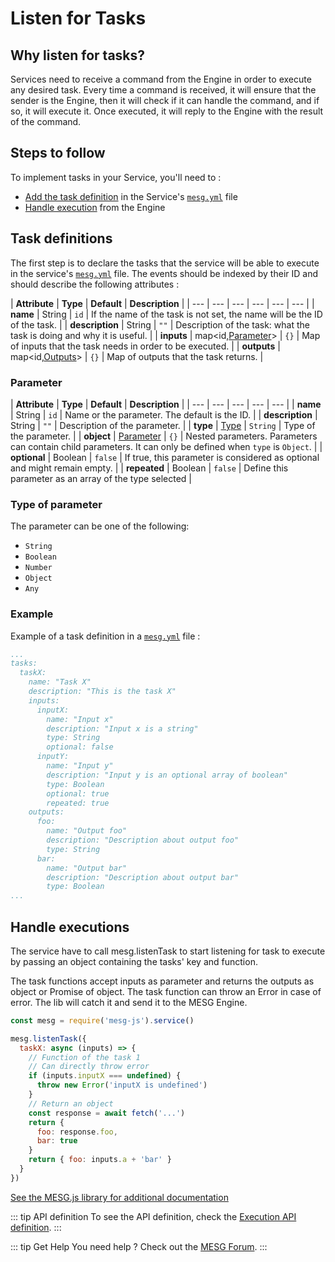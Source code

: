 # Listen for Tasks

## Why listen for tasks?

Services need to receive a command from the Engine in order to execute any desired task. Every time a command is received, it will ensure that the sender is the Engine, then it will check if it can handle the command, and if so, it will execute it. Once executed, it will reply to the Engine with the result of the command.

## Steps to follow

To implement tasks in your Service, you'll need to :

* [Add the task definition](#task-definitions) in the Service's [`mesg.yml`](service-file.md) file
* [Handle execution](#handle-executions) from the Engine

## Task definitions

The first step is to declare the tasks that the service will be able to execute in the service's [`mesg.yml`](service-file.md) file. The events should be indexed by their ID and should describe the following attributes :

| **Attribute** | **Type** | **Default** | **Description** |
| --- | --- | --- | --- | --- | --- |
| **name** | <span class="type">String</span> | `id` | If the name of the task is not set, the name will be the ID of the task. |
| **description** | <span class="type">String</span> | `""` | Description of the task: what the task is doing and why it is useful. |
| **inputs** | <span class="type">map&lt;id,[Parameter](listen-for-tasks.md#parameter)&gt;</span> | `{}` | Map of inputs that the task needs in order to be executed. |
| **outputs** | <span class="type">map&lt;id,[Outputs](listen-for-tasks.md#parameter)&gt;</span> | `{}` | Map of outputs that the task returns. |

### Parameter

| **Attribute** | **Type** | **Default** | **Description** |
| --- | --- | --- | --- | --- |
| **name** | <span class="type">String</span> | `id` | Name or the parameter. The default is the ID. |
| **description** | <span class="type">String</span> | `""` | Description of the parameter. |
| **type** | <span class="type">[Type](listen-for-tasks.md#type-of-parameter)</span> | `String` | Type of the parameter. |
| **object** | <span class="type">[Parameter](listen-for-tasks.md#parameter)</span> | `{}` | Nested parameters. Parameters can contain child parameters. It can only be defined when `type` is `Object`. |
| **optional** | <span class="type">Boolean</span> | `false` | If true, this parameter is considered as optional and might remain empty. |
| **repeated** | <span class="type">Boolean</span> | `false` | Define this parameter as an array of the type selected |

### Type of parameter

The parameter can be one of the following:

* `String`
* `Boolean`
* `Number`
* `Object`
* `Any`

### Example

Example of a task definition in a [`mesg.yml`](/guide/service/service-file.md) file :

```yaml
...
tasks:
  taskX:
    name: "Task X"
    description: "This is the task X"
    inputs:
      inputX:
        name: "Input x"
        description: "Input x is a string"
        type: String
        optional: false
      inputY:
        name: "Input y"
        description: "Input y is an optional array of boolean"
        type: Boolean
        optional: true
        repeated: true
    outputs:
      foo:
        name: "Output foo"
        description: "Description about output foo"
        type: String
      bar:
        name: "Output bar"
        description: "Description about output bar"
        type: Boolean
...
```

## Handle executions

The service have to call mesg.listenTask to start listening for task to execute by passing an object containing the tasks' key and function.

The task functions accept inputs as parameter and returns the outputs as object or Promise of object. The task function can throw an Error in case of error. The lib will catch it and send it to the MESG Engine.


```javascript
const mesg = require('mesg-js').service()

mesg.listenTask({
  taskX: async (inputs) => {
    // Function of the task 1
    // Can directly throw error
    if (inputs.inputX === undefined) {
      throw new Error('inputX is undefined')
    }
    // Return an object
    const response = await fetch('...')
    return {
      foo: response.foo,
      bar: true
    }
    return { foo: inputs.a + 'bar' }
  }
})
```

[See the MESG.js library for additional documentation](https://github.com/mesg-foundation/mesg-js/tree/master#service)

::: tip API definition
To see the API definition, check the [Execution API definition](../../api/execution.md).
:::

::: tip Get Help
You need help ? Check out the <a href="https://forum.mesg.com" target="_blank">MESG Forum</a>.
:::